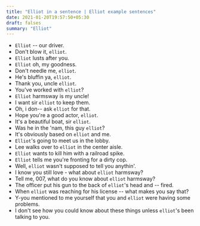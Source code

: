 ```yaml
---
title: "Elliot in a sentence | Elliot example sentences"
date: 2021-01-20T19:57:50+05:30
draft: falses
summary: "Elliot"
---
```

- `Elliot` -- our driver.
- Don't blow it, `elliot`.
- `Elliot` lusts after you.
- `Elliot` oh, my goodness.
- Don't needle me, `elliot`.
- He's bluffin ya, `elliot`.
- Thank you, uncle `elliot`.
- You've worked with `elliot`?
- `Elliot` harmsway is my uncle!
- I want sir `elliot` to keep them.
- Oh, i don-- ask `elliot` for that.
- Hope you're a good actor, `elliot`.
- It's a beautiful boat, sir `elliot`.
- Was he in the 'nam, this guy `elliot`?
- It's obviously based on `elliot` and me.
- `Elliot`'s going to meet us in the lobby.
- Lee walks over to `elliot` in the center aisle.
- `Elliot` wants to kill him with a railroad spike.
- `Elliot` tells me you're fronting for a dirty cop.
- Well, `elliot` wasn't supposed to tell you anythin'.
- I know you still love - what about `elliot` harmsway?
- Tell me, 007, what do you know about `elliot` harmsway?
- The officer put his gun to the back of `elliot`'s head and -- fired.
- When `elliot` was reaching for his license -- what makes you say that?
- Y-you mentioned to me yourself that you and `elliot` were having some problems.
- I don't see how you could know about these things unless `elliot`'s been talking to you.
                 
